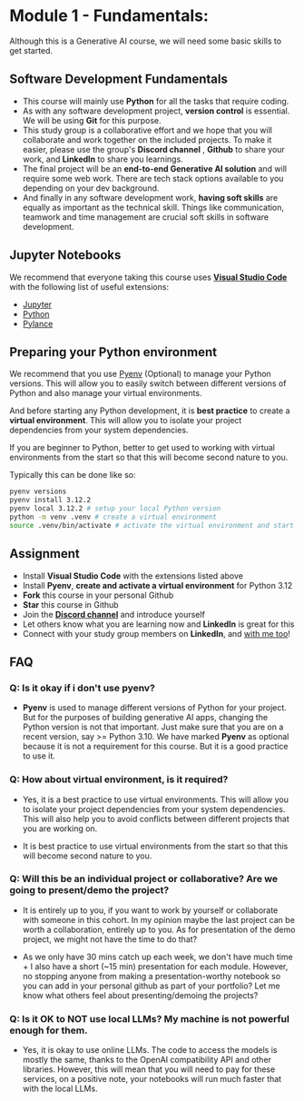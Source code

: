 # Module 1 - Fundamentals:

Although this is a Generative AI course, we will need some basic skills to get started.

## Software Development Fundamentals
- This course will mainly use **Python** for all the tasks that require coding. 
- As with any software development project, **version control** is essential. We will be using **Git** for this purpose.
- This study group is a collaborative effort and we hope that you will collaborate and work together on the included projects. To make it easier, please use the group's **Discord channel** , **Github** to share your work, and **LinkedIn** to share you learnings.
- The final project will be an **end-to-end Generative AI solution** and will require some web work. There are tech stack options available to you depending on your dev background.
- And finally in any software development work, **having soft skills** are equally as important as the technical skill. Things like communication, teamwork and time management are crucial soft skills in software development.   

## Jupyter Notebooks

We recommend that everyone taking this course uses **[Visual Studio Code](https://code.visualstudio.com/)** with the following list of useful extensions:

- [Jupyter](https://marketplace.visualstudio.com/items?itemName=ms-toolsai.jupyter)
- [Python](https://marketplace.visualstudio.com/items?itemName=ms-python.python)
- [Pylance](https://marketplace.visualstudio.com/items?itemName=ms-python.vscode-pylance)


## Preparing your Python environment

We recommend that you use [Pyenv](https://github.com/pyenv/pyenv) (Optional) to manage your Python versions. This will allow you to easily switch between different versions of Python and also manage your virtual environments.

And before starting any Python development, it is **best practice** to create a **virtual environment**. This will allow you to isolate your project dependencies from your system dependencies.

If you are beginner to Python, better to get used to working with virtual environments from the start so that this will become second nature to you. 

Typically this can be done like so:

```bash
pyenv versions
pyenv install 3.12.2
pyenv local 3.12.2 # setup your local Python version
python -m venv .venv # create a virtual environment
source .venv/bin/activate # activate the virtual environment and start using the environment
```

## Assignment
- Install **Visual Studio Code** with the extensions listed above
- Install **Pyenv**, **create and activate a virtual environment** for Python 3.12
- **Fork** this course in your personal Github 
- **Star** this course in Github
- Join the **[Discord channel](https://discord.com/channels/1041795715757789204/1094455854897573908)** and introduce yourself
- Let others know what you are learning now and **LinkedIn** is great for this
- Connect with your study group members on **LinkedIn**, and [with me too](https://linkedin.com/in/joreyes)!

## FAQ
### **Q:** Is it okay if i don't use **pyenv**?
- **Pyenv** is used to manage different versions of Python for your project. But for the purposes of building generative AI apps, changing the Python version is not that important. Just make sure that you are on a recent version, say >= Python 3.10. We have marked **Pyenv** as optional because it is not a requirement for this course. But it is a good practice to use it.

### **Q:** How about **virtual environment**, is it required?
- Yes, it is a best practice to use virtual environments. This will allow you to isolate your project dependencies from your system dependencies. This will also help you to avoid conflicts between different projects that you are working on.

- It is best practice to use virtual environments from the start so that this will become second nature to you.

### **Q:** Will this be an individual project or collaborative? Are we going to present/demo the project?
- It is entirely up to you, if you want to work by yourself or collaborate with someone in this cohort. In my opinion maybe the last project can be worth a collaboration, entirely up to you. As for presentation of the demo project, we might not have the time to do that?

- As we only have 30 mins catch up each week, we don't have much time + I also have a short (~15 min) presentation for each module. However, no stopping anyone from making a presentation-worthy notebook so you can add in your personal github as part of your portfolio? Let me know what others feel about presenting/demoing the projects?

### **Q:** Is it OK to NOT use local LLMs? My machine is not powerful enough for them. 
- Yes, it is okay to use online LLMs. The code to access the models is mostly the same, thanks to the OpenAI compatibility API and other libraries. However, this will mean that you will need to pay for these services, on a positive note, your notebooks will run much faster that with the local LLMs.
